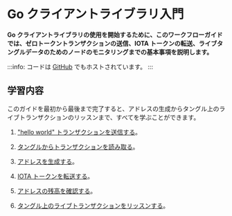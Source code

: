 # Go クライアントライブラリ入門
<!-- # Get started with the Go client library -->

**Go クライアントライブラリの使用を開始するために、このワークフローガイドでは、ゼロトークントランザクションの送信、IOTA トークンの転送、ライブタングルデータのためのノードのモニタリングまでの基本事項を説明します。**
<!-- **To help you get started with the Go client library, this workflow guide walks you through the essentials from sending a zero-value transaction to transferring IOTA tokens and monitoring a node for live Tangle data.** -->

:::info:
コードは [GitHub](https://github.com/iota-community/go-iota-workshop) でもホストされています。
:::
<!-- :::info: -->
<!-- The code is also hosted on [GitHub](https://github.com/iota-community/go-iota-workshop). -->
<!-- ::: -->

## 学習内容
<!-- ## What you will learn -->

このガイドを最初から最後まで完了すると、アドレスの生成からタングル上のライブトランザクションのリッスンまで、すべてを学ぶことができます。
<!-- If you complete this guide from beginning to end, you'll learn everything from generating addresses to listening for live transaction on the Tangle. -->

1. ["hello world" トランザクションを送信する](../go/send-your-first-bundle.md)。
<!-- 1. [Send a "hello world" transaction](../go/send-your-first-bundle.md) -->

2. [タングルからトランザクションを読み取る](../go/read-transactions.md)。
<!-- 2. [Read transactions from the Tangle](../go/read-transactions.md) -->

3. [アドレスを生成する](../go/generate-an-address.md)。
<!-- 3. [Generate an address](../go/generate-an-address.md) -->

4. [IOTA トークンを転送する](../go/transfer-iota-tokens.md)。
<!-- 4. [Transfer IOTA tokens](../go/transfer-iota-tokens.md) -->

5. [アドレスの残高を確認する](../go/check-balance.md)。
<!-- 5. [Check the balance of an address](../go/check-balance.md) -->

6. [タングル上のライブトランザクションをリッスンする](../go/listen-for-transactions.md)。
<!-- 6. [Listen for live transactions on the Tangle](../go/listen-for-transactions.md) -->
